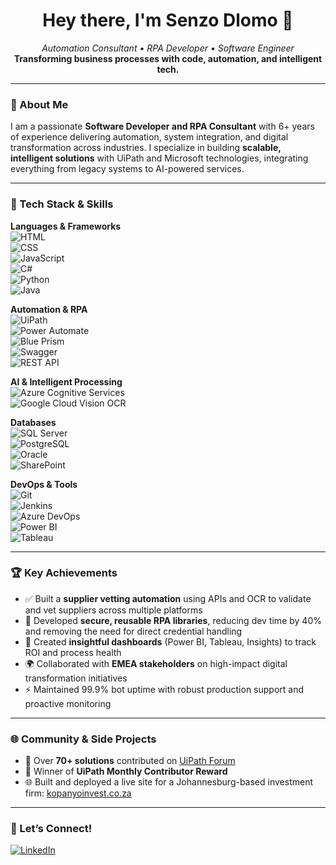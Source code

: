 <h1 align="center">Hey there, I'm Senzo Dlomo 👋</h1>
<p align="center">
  <em>Automation Consultant • RPA Developer • Software Engineer</em><br>
  <strong>Transforming business processes with code, automation, and intelligent tech.</strong>
</p>

---

### 🔧 About Me
I am a passionate **Software Developer and RPA Consultant** with 6+ years of experience delivering automation, system integration, and digital transformation across industries. I specialize in building **scalable, intelligent solutions** with UiPath and Microsoft technologies, integrating everything from legacy systems to AI-powered services.

---

### 🚀 Tech Stack & Skills

**Languages & Frameworks**  
![HTML](https://img.shields.io/badge/HTML-FF5722?style=flat&logo=html5&logoColor=white)  
![CSS](https://img.shields.io/badge/CSS-0277BD?style=flat&logo=css3&logoColor=white)  
![JavaScript](https://img.shields.io/badge/JavaScript-F7DF1E?style=flat&logo=javascript&logoColor=black)  
![C#](https://img.shields.io/badge/C%23-239120?style=flat&logo=csharp&logoColor=white)  
![Python](https://img.shields.io/badge/Python-3776AB?style=flat&logo=python&logoColor=white)  
![Java](https://img.shields.io/badge/Java-007396?style=flat&logo=java&logoColor=white)

**Automation & RPA**  
![UiPath](https://img.shields.io/badge/UiPath-3E8D0C?style=flat&logo=uipath&logoColor=white)  
![Power Automate](https://img.shields.io/badge/Microsoft_Power_Automate-0078D4?style=flat&logo=microsoft&logoColor=white)  
![Blue Prism](https://img.shields.io/badge/Blue_Prism-005288?style=flat&logo=blueprism&logoColor=white)  
![Swagger](https://img.shields.io/badge/Swagger-85EA2D?style=flat&logo=swagger&logoColor=white)  
![REST API](https://img.shields.io/badge/REST_API-00A8E8?style=flat&logo=api&logoColor=white)

**AI & Intelligent Processing**  
![Azure Cognitive Services](https://img.shields.io/badge/Azure_Cognitive_Services-0089D6?style=flat&logo=microsoftazure&logoColor=white)  
![Google Cloud Vision OCR](https://img.shields.io/badge/Google_Cloud_Vision_OCR-4285F4?style=flat&logo=googlecloud&logoColor=white)

**Databases**  
![SQL Server](https://img.shields.io/badge/SQL_Server-CC2927?style=flat&logo=microsoftsqlserver&logoColor=white)  
![PostgreSQL](https://img.shields.io/badge/PostgreSQL-336791?style=flat&logo=postgresql&logoColor=white)  
![Oracle](https://img.shields.io/badge/Oracle-F80000?style=flat&logo=oracle&logoColor=white)  
![SharePoint](https://img.shields.io/badge/SharePoint-0078D4?style=flat&logo=microsoftsharepoint&logoColor=white)

**DevOps & Tools**  
![Git](https://img.shields.io/badge/Git-F05032?style=flat&logo=git&logoColor=white)  
![Jenkins](https://img.shields.io/badge/Jenkins-D24939?style=flat&logo=jenkins&logoColor=white)  
![Azure DevOps](https://img.shields.io/badge/Azure_DevOps-0078D4?style=flat&logo=azuredevops&logoColor=white)  
![Power BI](https://img.shields.io/badge/Power_BI-F2C811?style=flat&logo=powerbi&logoColor=white)  
![Tableau](https://img.shields.io/badge/Tableau-E97627?style=flat&logo=tableau&logoColor=white)  

---

### 🏆 Key Achievements

- ✅ Built a **supplier vetting automation** using APIs and OCR to validate and vet suppliers across multiple platforms  
- 🔐 Developed **secure, reusable RPA libraries**, reducing dev time by 40% and removing the need for direct credential handling  
- 🧠 Created **insightful dashboards** (Power BI, Tableau, Insights) to track ROI and process health  
- 🌍 Collaborated with **EMEA stakeholders** on high-impact digital transformation initiatives  
- ⚡ Maintained 99.9% bot uptime with robust production support and proactive monitoring  

---

### 🌐 Community & Side Projects

- 💬 Over **70+ solutions** contributed on [UiPath Forum](https://forum.uipath.com/u/senzod/summary)  
- 🏅 Winner of **UiPath Monthly Contributor Reward**  
- 🌐 Built and deployed a live site for a Johannesburg-based investment firm: [kopanyoinvest.co.za](https://kopanyoinvest.co.za)  

---

### 🤝 Let’s Connect!

[![LinkedIn](https://img.shields.io/badge/LinkedIn-blue?style=for-the-badge&logo=linkedin&logoColor=white)](https://www.linkedin.com/in/senzod)  
